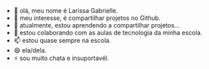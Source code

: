 - 👋 olá, meu nome é Larissa Gabrielle.
- 👀 meu interesse, é compartilhar projetos no Github.
- 🌱 atualmente, estou aprendendo a compartilhar projetos...
- 💞️ estou colaborando com as aulas de tecnologia da minha escola.
- 📫 estou quase sempre na escola.
- 😄 ela/dela.
- ⚡ sou muito chata e insuportavél.

<!---
larissabueno2a/larissabueno2a is a ✨ special ✨ repository because its `README.md` (this file) appears on your GitHub profile.
You can click the Preview link to take a look at your changes.
--->
